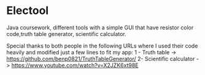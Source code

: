 # Electool
Java coursework, different tools with a simple GUI that have resistor color code,truth table generator, scientific calculator.

Special thanks to both people in the following URLs where I used their code heavily and modified just a few lines to fit my app:
1 - Truth table -> https://github.com/benp0821/TruthTableGenerator/
2- Scientific calculator -> https://www.youtube.com/watch?v=X2JZK6xt98E
